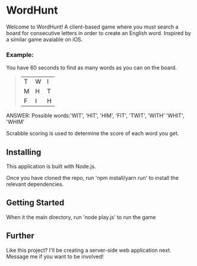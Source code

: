 # WordHunt

Welcome to WordHunt! A client-based game where you must search a board for consecutive letters in order to create an English word. Inspired by a similar game avaiable on iOS.

### Example:

You have 60 seconds to find as many words as you can on the board.

> |   |   |   |
> |---|---|---|
> | T | W | I |
> | M | H | T |
> | F | I | H | 

ANSWER: Possible words:'WIT',  'HIT', 'HIM',  'FIT', 'TWIT', 'WITH' 'WHIT', 'WHIM'

Scrabble scoring is used to determine the score of each word you get.

## Installing

This application is built with Node.js.

Once you have cloned the repo, run 'npm install/yarn run' to install the relevant dependencies.

## Getting Started

When it the main directory, run 'node play.js' to run the game


## Further

Like this project? I'll be creating a server-side web application next. Message me if you want to be involved!



